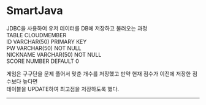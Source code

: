 # SmartJava
JDBC을 사용하여 유저 데이터를 DB에 저장하고 불러오는 과정                
TABLE CLOUDMEMBER              
ID VARCHAR(50) PRIMARY KEY              
PW VARCHAR(50) NOT NULL              
NICKNAME VARCHAR(50) NOT NULL              
SCORE NUMBER DEFAULT 0              

게임은 구구단을 문제 풀어서 맞춘 개수를 저장했고 만약 현재 점수가 이전에 저장한 점수보다 높다면              
테이블을 UPDATE하여 최고점을 저장하도록 했다.              

<hr> </hr>
